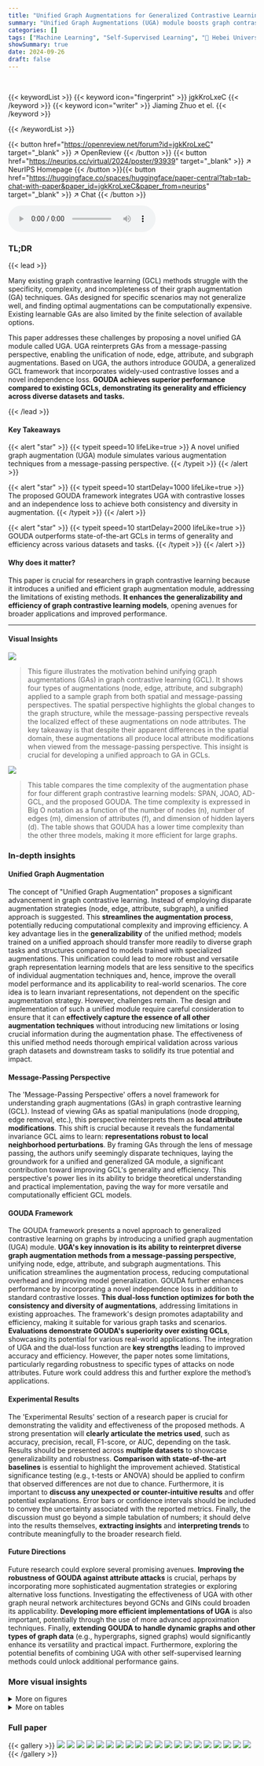 ```yaml
---
title: "Unified Graph Augmentations for Generalized Contrastive Learning on Graphs"
summary: "Unified Graph Augmentations (UGA) module boosts graph contrastive learning by unifying diverse augmentation strategies, improving model generalizability and efficiency."
categories: []
tags: ["Machine Learning", "Self-Supervised Learning", "🏢 Hebei University of Technology",]
showSummary: true
date: 2024-09-26
draft: false
---
```


<br>

{{< keywordList >}}
{{< keyword icon="fingerprint" >}} jgkKroLxeC {{< /keyword >}}
{{< keyword icon="writer" >}} Jiaming Zhuo et el. {{< /keyword >}}
 
{{< /keywordList >}}

{{< button href="https://openreview.net/forum?id=jgkKroLxeC" target="_blank" >}}
↗ OpenReview
{{< /button >}}
{{< button href="https://neurips.cc/virtual/2024/poster/93939" target="_blank" >}}
↗ NeurIPS Homepage
{{< /button >}}{{< button href="https://huggingface.co/spaces/huggingface/paper-central?tab=tab-chat-with-paper&paper_id=jgkKroLxeC&paper_from=neurips" target="_blank" >}}
↗ Chat
{{< /button >}}



<audio controls>
    <source src="https://ai-paper-reviewer.com/jgkKroLxeC/podcast.wav" type="audio/wav">
    Your browser does not support the audio element.
</audio>


### TL;DR


{{< lead >}}

Many existing graph contrastive learning (GCL) methods struggle with the specificity, complexity, and incompleteness of their graph augmentation (GA) techniques.  GAs designed for specific scenarios may not generalize well, and finding optimal augmentations can be computationally expensive.  Existing learnable GAs are also limited by the finite selection of available options. 

This paper addresses these challenges by proposing a novel unified GA module called UGA. UGA reinterprets GAs from a message-passing perspective, enabling the unification of node, edge, attribute, and subgraph augmentations. Based on UGA, the authors introduce GOUDA, a generalized GCL framework that incorporates widely-used contrastive losses and a novel independence loss.  **GOUDA achieves superior performance compared to existing GCLs, demonstrating its generality and efficiency across diverse datasets and tasks.**

{{< /lead >}}


#### Key Takeaways

{{< alert "star" >}}
{{< typeit speed=10 lifeLike=true >}} A novel unified graph augmentation (UGA) module simulates various augmentation techniques from a message-passing perspective. {{< /typeit >}}
{{< /alert >}}

{{< alert "star" >}}
{{< typeit speed=10 startDelay=1000 lifeLike=true >}} The proposed GOUDA framework integrates UGA with contrastive losses and an independence loss to achieve both consistency and diversity in augmentation. {{< /typeit >}}
{{< /alert >}}

{{< alert "star" >}}
{{< typeit speed=10 startDelay=2000 lifeLike=true >}} GOUDA outperforms state-of-the-art GCLs in terms of generality and efficiency across various datasets and tasks. {{< /typeit >}}
{{< /alert >}}

#### Why does it matter?
This paper is crucial for researchers in graph contrastive learning because it introduces a unified and efficient graph augmentation module, addressing the limitations of existing methods.  **It enhances the generalizability and efficiency of graph contrastive learning models**, opening avenues for broader applications and improved performance.

------
#### Visual Insights



![](https://ai-paper-reviewer.com/jgkKroLxeC/figures_3_1.jpg)

> This figure illustrates the motivation behind unifying graph augmentations (GAs) in graph contrastive learning (GCL).  It shows four types of augmentations (node, edge, attribute, and subgraph) applied to a sample graph from both spatial and message-passing perspectives. The spatial perspective highlights the global changes to the graph structure, while the message-passing perspective reveals the localized effect of these augmentations on node attributes.  The key takeaway is that despite their apparent differences in the spatial domain, these augmentations all produce local attribute modifications when viewed from the message-passing perspective. This insight is crucial for developing a unified approach to GA in GCLs.





![](https://ai-paper-reviewer.com/jgkKroLxeC/tables_7_1.jpg)

> This table compares the time complexity of the augmentation phase for four different graph contrastive learning models: SPAN, JOAO, AD-GCL, and the proposed GOUDA.  The time complexity is expressed in Big O notation as a function of the number of nodes (n), number of edges (m), dimension of attributes (f), and dimension of hidden layers (d). The table shows that GOUDA has a lower time complexity than the other three models, making it more efficient for large graphs.





### In-depth insights


#### Unified Graph Augmentation
The concept of "Unified Graph Augmentation" proposes a significant advancement in graph contrastive learning.  Instead of employing disparate augmentation strategies (node, edge, attribute, subgraph), a unified approach is suggested. This **streamlines the augmentation process**, potentially reducing computational complexity and improving efficiency.  A key advantage lies in the **generalizability** of the unified method; models trained on a unified approach should transfer more readily to diverse graph tasks and structures compared to models trained with specialized augmentations. This unification could lead to more robust and versatile graph representation learning models that are less sensitive to the specifics of individual augmentation techniques and, hence, improve the overall model performance and its applicability to real-world scenarios. The core idea is to learn invariant representations, not dependent on the specific augmentation strategy.  However, challenges remain.  The design and implementation of such a unified module require careful consideration to ensure that it can **effectively capture the essence of all other augmentation techniques** without introducing new limitations or losing crucial information during the augmentation phase.  The effectiveness of this unified method needs thorough empirical validation across various graph datasets and downstream tasks to solidify its true potential and impact.

#### Message-Passing Perspective
The 'Message-Passing Perspective' offers a novel framework for understanding graph augmentations (GAs) in graph contrastive learning (GCL).  Instead of viewing GAs as spatial manipulations (node dropping, edge removal, etc.), this perspective reinterprets them as **local attribute modifications**. This shift is crucial because it reveals the fundamental invariance GCL aims to learn: **representations robust to local neighborhood perturbations**. By framing GAs through the lens of message passing, the authors unify seemingly disparate techniques, laying the groundwork for a unified and generalized GA module, a significant contribution toward improving GCL's generality and efficiency. This perspective's power lies in its ability to bridge theoretical understanding and practical implementation, paving the way for more versatile and computationally efficient GCL models.

#### GOUDA Framework
The GOUDA framework presents a novel approach to generalized contrastive learning on graphs by introducing a unified graph augmentation (UGA) module.  **UGA's key innovation is its ability to reinterpret diverse graph augmentation methods from a message-passing perspective**, unifying node, edge, attribute, and subgraph augmentations.  This unification streamlines the augmentation process, reducing computational overhead and improving model generalization.  GOUDA further enhances performance by incorporating a novel independence loss in addition to standard contrastive losses.  **This dual-loss function optimizes for both the consistency and diversity of augmentations**, addressing limitations in existing approaches.  The framework's design promotes adaptability and efficiency, making it suitable for various graph tasks and scenarios. **Evaluations demonstrate GOUDA's superiority over existing GCLs**, showcasing its potential for various real-world applications. The integration of UGA and the dual-loss function are **key strengths** leading to improved accuracy and efficiency. However, the paper notes some limitations, particularly regarding robustness to specific types of attacks on node attributes. Future work could address this and further explore the method’s applications.

#### Experimental Results
The 'Experimental Results' section of a research paper is crucial for demonstrating the validity and effectiveness of the proposed methods.  A strong presentation will **clearly articulate the metrics used**, such as accuracy, precision, recall, F1-score, or AUC, depending on the task.  Results should be presented across **multiple datasets** to showcase generalizability and robustness.  **Comparison with state-of-the-art baselines** is essential to highlight the improvement achieved.  Statistical significance testing (e.g., t-tests or ANOVA) should be applied to confirm that observed differences are not due to chance.  Furthermore, it is important to **discuss any unexpected or counter-intuitive results** and offer potential explanations.  Error bars or confidence intervals should be included to convey the uncertainty associated with the reported metrics. Finally, the discussion must go beyond a simple tabulation of numbers; it should delve into the results themselves, **extracting insights** and **interpreting trends** to contribute meaningfully to the broader research field.

#### Future Directions
Future research could explore several promising avenues.  **Improving the robustness of GOUDA against attribute attacks** is crucial, perhaps by incorporating more sophisticated augmentation strategies or exploring alternative loss functions.  Investigating the effectiveness of UGA with other graph neural network architectures beyond GCNs and GINs could broaden its applicability.  **Developing more efficient implementations of UGA** is also important, potentially through the use of more advanced approximation techniques.  Finally, **extending GOUDA to handle dynamic graphs and other types of graph data** (e.g., hypergraphs, signed graphs) would significantly enhance its versatility and practical impact.  Furthermore, exploring the potential benefits of combining UGA with other self-supervised learning methods could unlock additional performance gains.


### More visual insights

<details>
<summary>More on figures
</summary>


![](https://ai-paper-reviewer.com/jgkKroLxeC/figures_5_1.jpg)

> This figure illustrates the proposed Unified Graph Augmentation (UGA) module and the Generalized Graph Contrastive Learning (GOUDA) framework.  Panel (a) shows how UGA simulates the effect of various graph augmentations (node, edge, attribute, subgraph) by adding augmentation-centric (AC) vectors.  Panel (b) shows the overall GOUDA architecture, highlighting its two-channel design with independent losses to ensure consistency and diversity across the augmentations.


![](https://ai-paper-reviewer.com/jgkKroLxeC/figures_8_1.jpg)

> This figure shows the architecture of the proposed Unified Graph Augmentation (UGA) module and the Generalized Graph Contrastive Learning (GOUDA) framework. (a) illustrates how UGA simulates various graph augmentations by aggregating Augmentation-Centric (AC) vectors that represent attribute variations within node neighborhoods. (b) depicts the GOUDA framework, highlighting its dual-channel architecture using UGA for augmentation and the inclusion of an independence loss to ensure diversity in augmentations.


![](https://ai-paper-reviewer.com/jgkKroLxeC/figures_9_1.jpg)

> This figure illustrates the proposed Unified Graph Augmentation module (UGA) and the generalized Graph Contrastive Unified Augmentations framework (GOUDA).  Panel (a) shows how UGA simulates the effect of different graph augmentations (node, edge, attribute, and subgraph) by using augmentation-centric (AC) vectors to modify node attributes within their local neighborhood. Panel (b) shows the GOUDA framework, which uses two augmented views of the graph (created by UGA) and incorporates a contrastive loss to maximize mutual information between views, and an independence loss to ensure diversity between augmentations.  This design aims for robustness and generalizability across different graph tasks.


![](https://ai-paper-reviewer.com/jgkKroLxeC/figures_9_2.jpg)

> This figure shows two parts: (a) illustrates how the proposed unified graph augmentation module (UGA) simulates the effect of different graph augmentations by aggregating augmentation-centric (AC) vectors.  Part (b) depicts the overall generalized graph contrastive learning framework (GOUDA), highlighting the dual-channel architecture with UGA modules and the incorporation of an independence loss to maintain diversity across augmentations.


![](https://ai-paper-reviewer.com/jgkKroLxeC/figures_9_3.jpg)

> This figure illustrates the proposed Unified Graph Augmentation (UGA) module and the Generalized Graph Contrastive Learning (GOUDA) framework.  Panel (a) shows how UGA uses augmentation-centric (AC) vectors to simulate the effect of different graph augmentations (node, edge, attribute, and subgraph), highlighting that these augmentations can be viewed as local attribute modifications. Panel (b) depicts the GOUDA framework, which uses UGA in a dual-channel architecture along with contrastive and independence losses to ensure both consistency and diversity in augmentations.


![](https://ai-paper-reviewer.com/jgkKroLxeC/figures_9_4.jpg)

> This figure illustrates the proposed unified graph augmentation module (UGA) and the generalized graph contrastive learning framework (GOUDA).  Panel (a) shows how the UGA module uses augmentation-centric (AC) vectors to simulate the effects of various graph augmentations (node, edge, attribute, subgraph) by modifying node attributes. Panel (b) presents the GOUDA framework, which leverages two augmented graph views generated by UGA, employing both contrastive and independence loss functions to ensure the consistency and diversity of augmentations, respectively.


![](https://ai-paper-reviewer.com/jgkKroLxeC/figures_23_1.jpg)

> This figure illustrates the proposed unified graph augmentation module (UGA) and the generalized graph contrastive learning framework (GOUDA). Panel (a) shows how UGA simulates the effect of different graph augmentations by aggregating augmentation-centric (AC) vectors that represent attribute variations in node neighborhoods. Panel (b) shows the GOUDA framework, which uses two views of the graph augmented with UGA and incorporates both contrastive loss (to ensure consistency) and independence loss (to ensure diversity).


![](https://ai-paper-reviewer.com/jgkKroLxeC/figures_23_2.jpg)

> This figure shows two parts. The first part illustrates how the proposed Unified Graph Augmentation (UGA) module simulates the effect of different graph augmentations (node, edge, attribute, and subgraph augmentations) by aggregating Augmentation-Centric (AC) vectors.  The second part illustrates the overall architecture of the Generalized Graph Contrastive Learning framework (GOUDA), highlighting the dual-channel architecture, the use of the UGA module to generate augmented graphs, and the incorporation of both contrastive loss and independence loss to ensure consistency and diversity in augmentation. The independence loss is specifically applied to the AC vectors.


</details>




<details>
<summary>More on tables
</summary>


![](https://ai-paper-reviewer.com/jgkKroLxeC/tables_7_2.jpg)
> This table presents the accuracy achieved by various graph neural network models on seven benchmark datasets for node classification. The accuracy is calculated as the average of ten trials, and the standard deviation is reported.  The best-performing model for each dataset is highlighted in bold, while the second-best performing model is underlined. The table allows for comparison of the performance of different models on different datasets and for identification of consistently strong performers.

![](https://ai-paper-reviewer.com/jgkKroLxeC/tables_8_1.jpg)
> This table presents the accuracy results of node classification experiments conducted on seven different graph datasets.  Ten trials were performed for each dataset and the mean and standard deviation of the accuracy are reported. The best performing model and the second-best performing model for each dataset are highlighted.  The results allow for comparison of the proposed GOUDA method with other state-of-the-art methods for node classification.

![](https://ai-paper-reviewer.com/jgkKroLxeC/tables_8_2.jpg)
> This table presents the results of graph classification experiments across three benchmark datasets: IMDB-B, IMDB-M, and COLLAB.  The table compares the performance of the proposed GOUDA model (GOUDA-IF and GOUDA-BT) against several baseline models, including InfoGraph, GraphCL, JOAO, AD-GCL, and MVGRL. The accuracy (mean ± standard deviation) is reported for each model and dataset, providing a quantitative assessment of the proposed model's performance relative to existing state-of-the-art methods.  Higher accuracy indicates better performance.

![](https://ai-paper-reviewer.com/jgkKroLxeC/tables_8_3.jpg)
> This table presents the results of node classification experiments conducted on seven different graph datasets.  The accuracy (mean and standard deviation over 10 trials) is shown for various graph contrastive learning (GCL) models, including the proposed GOUDA model (GOUDA-IF and GOUDA-BT).  The best-performing model for each dataset is bolded and underlined, highlighting the relative performance of GOUDA compared to existing GCL methods.

![](https://ai-paper-reviewer.com/jgkKroLxeC/tables_20_1.jpg)
> This table presents the characteristics of ten graph datasets used in the paper's experiments. For each dataset, it lists the number of graphs, nodes, edges, features, and classes.  The datasets are categorized into node-level tasks (Cora, CiteSeer, PubMed, Wiki-CS, Computers, Photo, Physics) and graph-level tasks (IMDB-B, IMDB-M, COLLAB). The information provided is essential for understanding the scale and complexity of the datasets used in the evaluation of the proposed GOUDA framework.

![](https://ai-paper-reviewer.com/jgkKroLxeC/tables_22_1.jpg)
> This table presents the results of node classification experiments conducted on seven different graph datasets.  Multiple graph neural network (GNN) models, both supervised and self-supervised, were evaluated. The accuracy of each model is reported as the mean and standard deviation across ten trials.  The best-performing model for each dataset is bolded and underlined, indicating which models achieved superior performance in node classification tasks.

![](https://ai-paper-reviewer.com/jgkKroLxeC/tables_23_1.jpg)
> This table presents the results of node classification experiments conducted on seven different graph datasets.  The accuracy of various models, including GCN, GAT, DGI, GMI, MVGRL, GRACE, GCA, BGRL, GBT, CCA-SSG, SPAN, DSSL, HomoGCL, and the proposed GOUDA, is reported, with the best and second-best results highlighted.  The mean accuracy and standard deviation over ten trials are given for each model and dataset. The table offers a comprehensive comparison of the proposed GOUDA model with state-of-the-art models on a range of node classification tasks.

![](https://ai-paper-reviewer.com/jgkKroLxeC/tables_23_2.jpg)
> This table presents the results of node classification experiments conducted on seven different graph datasets.  The accuracy of various graph contrastive learning (GCL) models and baseline methods (GCN, GAT, DGI, GMI, MVGRL, GRACE, GCA, BGRL, GBT, CCA-SSG, SPAN, DSSL, HomoGCL, GOUDA-IF, and GOUDA-BT) are reported. The best-performing model in each dataset is bolded, and the second-best performing model is underlined. The table provides a comparative analysis of the performance of different GCL models and highlights the superiority of the proposed GOUDA model.

</details>




### Full paper

{{< gallery >}}
<img src="https://ai-paper-reviewer.com/jgkKroLxeC/1.png" class="grid-w50 md:grid-w33 xl:grid-w25" />
<img src="https://ai-paper-reviewer.com/jgkKroLxeC/2.png" class="grid-w50 md:grid-w33 xl:grid-w25" />
<img src="https://ai-paper-reviewer.com/jgkKroLxeC/3.png" class="grid-w50 md:grid-w33 xl:grid-w25" />
<img src="https://ai-paper-reviewer.com/jgkKroLxeC/4.png" class="grid-w50 md:grid-w33 xl:grid-w25" />
<img src="https://ai-paper-reviewer.com/jgkKroLxeC/5.png" class="grid-w50 md:grid-w33 xl:grid-w25" />
<img src="https://ai-paper-reviewer.com/jgkKroLxeC/6.png" class="grid-w50 md:grid-w33 xl:grid-w25" />
<img src="https://ai-paper-reviewer.com/jgkKroLxeC/7.png" class="grid-w50 md:grid-w33 xl:grid-w25" />
<img src="https://ai-paper-reviewer.com/jgkKroLxeC/8.png" class="grid-w50 md:grid-w33 xl:grid-w25" />
<img src="https://ai-paper-reviewer.com/jgkKroLxeC/9.png" class="grid-w50 md:grid-w33 xl:grid-w25" />
<img src="https://ai-paper-reviewer.com/jgkKroLxeC/10.png" class="grid-w50 md:grid-w33 xl:grid-w25" />
<img src="https://ai-paper-reviewer.com/jgkKroLxeC/11.png" class="grid-w50 md:grid-w33 xl:grid-w25" />
<img src="https://ai-paper-reviewer.com/jgkKroLxeC/12.png" class="grid-w50 md:grid-w33 xl:grid-w25" />
<img src="https://ai-paper-reviewer.com/jgkKroLxeC/13.png" class="grid-w50 md:grid-w33 xl:grid-w25" />
<img src="https://ai-paper-reviewer.com/jgkKroLxeC/14.png" class="grid-w50 md:grid-w33 xl:grid-w25" />
<img src="https://ai-paper-reviewer.com/jgkKroLxeC/15.png" class="grid-w50 md:grid-w33 xl:grid-w25" />
<img src="https://ai-paper-reviewer.com/jgkKroLxeC/16.png" class="grid-w50 md:grid-w33 xl:grid-w25" />
<img src="https://ai-paper-reviewer.com/jgkKroLxeC/17.png" class="grid-w50 md:grid-w33 xl:grid-w25" />
<img src="https://ai-paper-reviewer.com/jgkKroLxeC/18.png" class="grid-w50 md:grid-w33 xl:grid-w25" />
<img src="https://ai-paper-reviewer.com/jgkKroLxeC/19.png" class="grid-w50 md:grid-w33 xl:grid-w25" />
<img src="https://ai-paper-reviewer.com/jgkKroLxeC/20.png" class="grid-w50 md:grid-w33 xl:grid-w25" />
{{< /gallery >}}